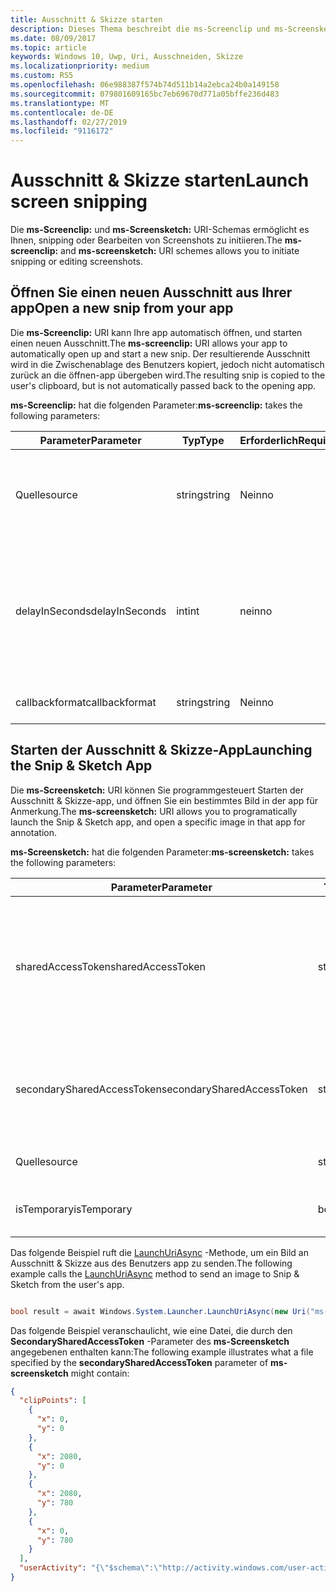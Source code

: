 ```yaml
---
title: Ausschnitt & Skizze starten
description: Dieses Thema beschreibt die ms-Screenclip und ms-Screensketch-URI-Schemas. Ihre app kann diese URI-Schemas zum Starten der Ausschnitt & Skizze app oder einen neuen Ausschnitt Öffnen verwenden.
ms.date: 08/09/2017
ms.topic: article
keywords: Windows 10, Uwp, Uri, Ausschneiden, Skizze
ms.localizationpriority: medium
ms.custom: RS5
ms.openlocfilehash: 06e988387f574b74d511b14a2ebca24b0a149158
ms.sourcegitcommit: 079801609165bc7eb69670d771a05bffe236d483
ms.translationtype: MT
ms.contentlocale: de-DE
ms.lasthandoff: 02/27/2019
ms.locfileid: "9116172"
---
```

# <a name="launch-screen-snipping"></a><span data-ttu-id="99f12-105">Ausschnitt & Skizze starten</span><span class="sxs-lookup"><span data-stu-id="99f12-105">Launch screen snipping</span></span>

<span data-ttu-id="99f12-106">Die **ms-Screenclip:** und **ms-Screensketch:** URI-Schemas ermöglicht es Ihnen, snipping oder Bearbeiten von Screenshots zu initiieren.</span><span class="sxs-lookup"><span data-stu-id="99f12-106">The **ms-screenclip:** and **ms-screensketch:** URI schemes allows you to initiate snipping or editing screenshots.</span></span>

## <a name="open-a-new-snip-from-your-app"></a><span data-ttu-id="99f12-107">Öffnen Sie einen neuen Ausschnitt aus Ihrer app</span><span class="sxs-lookup"><span data-stu-id="99f12-107">Open a new snip from your app</span></span>

<span data-ttu-id="99f12-108">Die **ms-Screenclip:** URI kann Ihre app automatisch öffnen, und starten einen neuen Ausschnitt.</span><span class="sxs-lookup"><span data-stu-id="99f12-108">The **ms-screenclip:** URI allows your app to automatically open up and start a new snip.</span></span> <span data-ttu-id="99f12-109">Der resultierende Ausschnitt wird in die Zwischenablage des Benutzers kopiert, jedoch nicht automatisch zurück an die öffnen-app übergeben wird.</span><span class="sxs-lookup"><span data-stu-id="99f12-109">The resulting snip is copied to the user's clipboard, but is not automatically passed back to the opening app.</span></span>

<span data-ttu-id="99f12-110">**ms-Screenclip:** hat die folgenden Parameter:</span><span class="sxs-lookup"><span data-stu-id="99f12-110">**ms-screenclip:** takes the following parameters:</span></span>

| <span data-ttu-id="99f12-111">Parameter</span><span class="sxs-lookup"><span data-stu-id="99f12-111">Parameter</span></span> | <span data-ttu-id="99f12-112">Typ</span><span class="sxs-lookup"><span data-stu-id="99f12-112">Type</span></span> | <span data-ttu-id="99f12-113">Erforderlich</span><span class="sxs-lookup"><span data-stu-id="99f12-113">Required</span></span> | <span data-ttu-id="99f12-114">Beschreibung</span><span class="sxs-lookup"><span data-stu-id="99f12-114">Description</span></span> |
| --- | --- | --- | --- |
| <span data-ttu-id="99f12-115">Quelle</span><span class="sxs-lookup"><span data-stu-id="99f12-115">source</span></span> | <span data-ttu-id="99f12-116">string</span><span class="sxs-lookup"><span data-stu-id="99f12-116">string</span></span> | <span data-ttu-id="99f12-117">Nein</span><span class="sxs-lookup"><span data-stu-id="99f12-117">no</span></span> | <span data-ttu-id="99f12-118">Eine formfreie Zeichenfolge an, dass die Quelle, die den URI gestartet.</span><span class="sxs-lookup"><span data-stu-id="99f12-118">A freeform string to indicate the source that launched the URI.</span></span> |
| <span data-ttu-id="99f12-119">delayInSeconds</span><span class="sxs-lookup"><span data-stu-id="99f12-119">delayInSeconds</span></span> | <span data-ttu-id="99f12-120">int</span><span class="sxs-lookup"><span data-stu-id="99f12-120">int</span></span> | <span data-ttu-id="99f12-121">nein</span><span class="sxs-lookup"><span data-stu-id="99f12-121">no</span></span> | <span data-ttu-id="99f12-122">Eine ganze Zahl von 1 bis 30.</span><span class="sxs-lookup"><span data-stu-id="99f12-122">An integer value, from 1 to 30.</span></span> <span data-ttu-id="99f12-123">Gibt die Verzögerung in vollständige Sekunden zwischen dem URI-Aufruf und wann snipping beginnt.</span><span class="sxs-lookup"><span data-stu-id="99f12-123">Specifies the delay, in full seconds, between the URI call and when snipping begins.</span></span> |
| <span data-ttu-id="99f12-124">callbackformat</span><span class="sxs-lookup"><span data-stu-id="99f12-124">callbackformat</span></span> | <span data-ttu-id="99f12-125">string</span><span class="sxs-lookup"><span data-stu-id="99f12-125">string</span></span> | <span data-ttu-id="99f12-126">Nein</span><span class="sxs-lookup"><span data-stu-id="99f12-126">no</span></span> | <span data-ttu-id="99f12-127">Dieser Parameter ist nicht verfügbar.</span><span class="sxs-lookup"><span data-stu-id="99f12-127">This parameter is unavailable.</span></span> |

## <a name="launching-the-snip--sketch-app"></a><span data-ttu-id="99f12-128">Starten der Ausschnitt & Skizze-App</span><span class="sxs-lookup"><span data-stu-id="99f12-128">Launching the Snip & Sketch App</span></span>

<span data-ttu-id="99f12-129">Die **ms-Screensketch:** URI können Sie programmgesteuert Starten der Ausschnitt & Skizze-app, und öffnen Sie ein bestimmtes Bild in der app für Anmerkung.</span><span class="sxs-lookup"><span data-stu-id="99f12-129">The **ms-screensketch:** URI allows you to programatically launch the Snip & Sketch app, and open a specific image in that app for annotation.</span></span>

<span data-ttu-id="99f12-130">**ms-Screensketch:** hat die folgenden Parameter:</span><span class="sxs-lookup"><span data-stu-id="99f12-130">**ms-screensketch:** takes the following parameters:</span></span>

| <span data-ttu-id="99f12-131">Parameter</span><span class="sxs-lookup"><span data-stu-id="99f12-131">Parameter</span></span> | <span data-ttu-id="99f12-132">Typ</span><span class="sxs-lookup"><span data-stu-id="99f12-132">Type</span></span> | <span data-ttu-id="99f12-133">Erforderlich</span><span class="sxs-lookup"><span data-stu-id="99f12-133">Required</span></span> | <span data-ttu-id="99f12-134">Beschreibung</span><span class="sxs-lookup"><span data-stu-id="99f12-134">Description</span></span> |
| --- | --- | --- | --- |
| <span data-ttu-id="99f12-135">sharedAccessToken</span><span class="sxs-lookup"><span data-stu-id="99f12-135">sharedAccessToken</span></span> | <span data-ttu-id="99f12-136">string</span><span class="sxs-lookup"><span data-stu-id="99f12-136">string</span></span> | <span data-ttu-id="99f12-137">Nein</span><span class="sxs-lookup"><span data-stu-id="99f12-137">no</span></span> | <span data-ttu-id="99f12-138">Ein Token, identifizieren die Datei in der Ausschnitt & Skizze app zu öffnen.</span><span class="sxs-lookup"><span data-stu-id="99f12-138">A token identifying the file to open in the Snip & Sketch app.</span></span> <span data-ttu-id="99f12-139">Aus [SharedStorageAccessManager.AddFile](https://docs.microsoft.com/uwp/api/windows.applicationmodel.datatransfer.sharedstorageaccessmanager.addfile)abgerufen werden.</span><span class="sxs-lookup"><span data-stu-id="99f12-139">Retrieved from [SharedStorageAccessManager.AddFile](https://docs.microsoft.com/uwp/api/windows.applicationmodel.datatransfer.sharedstorageaccessmanager.addfile).</span></span> <span data-ttu-id="99f12-140">Wenn dieser Parameter ausgelassen wird, wird die app ohne Öffnen der Datei gestartet werden.</span><span class="sxs-lookup"><span data-stu-id="99f12-140">If this parameter is omitted, the app will be launched without a file open.</span></span> |
| <span data-ttu-id="99f12-141">secondarySharedAccessToken</span><span class="sxs-lookup"><span data-stu-id="99f12-141">secondarySharedAccessToken</span></span> | <span data-ttu-id="99f12-142">string</span><span class="sxs-lookup"><span data-stu-id="99f12-142">string</span></span> | <span data-ttu-id="99f12-143">Nein</span><span class="sxs-lookup"><span data-stu-id="99f12-143">no</span></span> | <span data-ttu-id="99f12-144">Eine Zeichenfolge, die eine JSON-Datei mit Metadaten zu den Ausschnitt identifiziert.</span><span class="sxs-lookup"><span data-stu-id="99f12-144">A string identifying a JSON file with metadata about the snip.</span></span> <span data-ttu-id="99f12-145">Die Metadaten können ein **ClipPoints** Feld ein Array von x, y-Koordinaten und/oder ein [UserActivity](https://docs.microsoft.com/uwp/api/windows.applicationmodel.useractivities.useractivity)enthalten.</span><span class="sxs-lookup"><span data-stu-id="99f12-145">The metadata may include a **clipPoints** field with an array of x,y coordinates, and/or a [userActivity](https://docs.microsoft.com/uwp/api/windows.applicationmodel.useractivities.useractivity).</span></span> |
| <span data-ttu-id="99f12-146">Quelle</span><span class="sxs-lookup"><span data-stu-id="99f12-146">source</span></span> | <span data-ttu-id="99f12-147">string</span><span class="sxs-lookup"><span data-stu-id="99f12-147">string</span></span> | <span data-ttu-id="99f12-148">Nein</span><span class="sxs-lookup"><span data-stu-id="99f12-148">no</span></span> | <span data-ttu-id="99f12-149">Eine formfreie Zeichenfolge an, dass die Quelle, die den URI gestartet.</span><span class="sxs-lookup"><span data-stu-id="99f12-149">A freeform string to indicate the source that launched the URI.</span></span> |
| <span data-ttu-id="99f12-150">isTemporary</span><span class="sxs-lookup"><span data-stu-id="99f12-150">isTemporary</span></span> | <span data-ttu-id="99f12-151">bool</span><span class="sxs-lookup"><span data-stu-id="99f12-151">bool</span></span> | <span data-ttu-id="99f12-152">nein</span><span class="sxs-lookup"><span data-stu-id="99f12-152">no</span></span> | <span data-ttu-id="99f12-153">Wenn auf True festgelegt, Bildschirmskizzen versucht, die Datei zu löschen, nachdem sie geöffnet.</span><span class="sxs-lookup"><span data-stu-id="99f12-153">If set to True, Screen Sketch will try to delete the file after opening it.</span></span> |

<span data-ttu-id="99f12-154">Das folgende Beispiel ruft die [LaunchUriAsync](https://docs.microsoft.com/uwp/api/Windows.System.Launcher#Windows_System_Launcher_LaunchUriAsync_Windows_Foundation_Uri_) -Methode, um ein Bild an Ausschnitt & Skizze aus des Benutzers app zu senden.</span><span class="sxs-lookup"><span data-stu-id="99f12-154">The following example calls the [LaunchUriAsync](https://docs.microsoft.com/uwp/api/Windows.System.Launcher#Windows_System_Launcher_LaunchUriAsync_Windows_Foundation_Uri_) method to send an image to Snip & Sketch from the user's app.</span></span>

```csharp

bool result = await Windows.System.Launcher.LaunchUriAsync(new Uri("ms-screensketch:edit?source=MyApp&isTemporary=false&sharedAccessToken=2C37ADDA-B054-40B5-8B38-11CED1E1A2D"));

```

<span data-ttu-id="99f12-155">Das folgende Beispiel veranschaulicht, wie eine Datei, die durch den **SecondarySharedAccessToken** -Parameter des **ms-Screensketch** angegebenen enthalten kann:</span><span class="sxs-lookup"><span data-stu-id="99f12-155">The following example illustrates what a file specified by the **secondarySharedAccessToken** parameter of **ms-screensketch** might contain:</span></span>

```json
{
  "clipPoints": [
    {
      "x": 0,
      "y": 0
    },
    {
      "x": 2080,
      "y": 0
    },
    {
      "x": 2080,
      "y": 780
    },
    {
      "x": 0,
      "y": 780
    }
  ],
  "userActivity": "{\"$schema\":\"http://activity.windows.com/user-activity.json\",\"UserActivity\":\"type\",\"1.0\":\"version\",\"cross-platform-identifiers\":[{\"platform\":\"windows_universal\",\"application\":\"Microsoft.MicrosoftEdge_8wekyb3d8bbwe!MicrosoftEdge\"},{\"platform\":\"host\",\"application\":\"edge.activity.windows.com\"}],\"activationUrl\":\"microsoft-edge:https://support.microsoft.com/en-us/help/13776/windows-use-snipping-tool-to-capture-screenshots\",\"contentUrl\":\"https://support.microsoft.com/en-us/help/13776/windows-use-snipping-tool-to-capture-screenshots\",\"visualElements\":{\"attribution\":{\"iconUrl\":\"https://www.microsoft.com/favicon.ico?v2\",\"alternateText\":\"microsoft.com\"},\"description\":\"https://support.microsoft.com/en-us/help/13776/windows-use-snipping-tool-to-capture-screenshots\",\"backgroundColor\":\"#FF0078D7\",\"displayText\":\"Use snipping tool to capture screenshots - Windows Help\",\"content\":{\"$schema\":\"http://adaptivecards.io/schemas/adaptive-card.json\",\"type\":\"AdaptiveCard\",\"version\":\"1.0\",\"body\":[{\"type\":\"Container\",\"items\":[{\"type\":\"TextBlock\",\"text\":\"Use snipping tool to capture screenshots - Windows Help\",\"weight\":\"bolder\",\"size\":\"large\",\"wrap\":true,\"maxLines\":3},{\"type\":\"TextBlock\",\"text\":\"https://support.microsoft.com/en-us/help/13776/windows-use-snipping-tool-to-capture-screenshots\",\"size\":\"normal\",\"wrap\":true,\"maxLines\":3}]}]}},\"isRoamable\":true,\"appActivityId\":\"https://support.microsoft.com/en-us/help/13776/windows-use-snipping-tool-to-capture-screenshots\"}"
}

```
